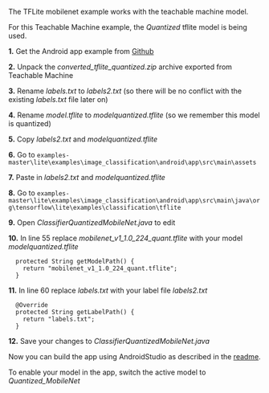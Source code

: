 The TFLite mobilenet example works with the teachable machine model.

For this Teachable Machine example, the _Quantized_ tflite model is being used.

**1.** Get the Android app example from [Github](https://github.com/tensorflow/examples/tree/master/lite/examples/image_classification/android)

**2.** Unpack the _converted_tflite_quantized.zip_ archive exported from Teachable Machine

**3.** Rename _labels.txt_ to _labels2.txt_ (so there will be no conflict with the existing _labels.txt_ file later on) 

**4.** Rename _model.tflite_ to _modelquantized.tflite_ (so we remember this model is quantized)

**5.** Copy _labels2.txt_ and _modelquantized.tflite_

**6.** Go to `examples-master\lite\examples\image_classification\android\app\src\main\assets`

**7.** Paste in _labels2.txt_ and _modelquantized.tflite_

**8.** Go to `examples-master\lite\examples\image_classification\android\app\src\main\java\org\tensorflow\lite\examples\classification\tflite`

**9.** Open _ClassifierQuantizedMobileNet.java_ to edit

**10.** In line 55 replace _mobilenet_v1_1.0_224_quant.tflite_ with your model _modelquantized.tflite_

```
  protected String getModelPath() {
    return "mobilenet_v1_1.0_224_quant.tflite";
  }
```

**11.** In line 60  replace _labels.txt_ with your label file _labels2.txt_

```
  @Override
  protected String getLabelPath() {
    return "labels.txt";
  }
```

**12.** Save your changes to _ClassifierQuantizedMobileNet.java_

Now you can build the app using AndroidStudio as described in the [readme](https://github.com/tensorflow/examples/blob/master/lite/examples/image_classification/android/README.md).

To enable your model in the app, switch the active model to _Quantized_MobileNet_

